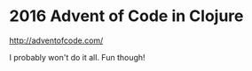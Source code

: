 # 2016 Advent of Code in Clojure

http://adventofcode.com/

I probably won't do it all. Fun though!
